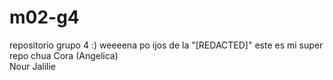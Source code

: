 # m02-g4
repositorio grupo 4 :)
weeeena po ijos de la "[REDACTED]"
este es mi super repo chua
Cora (Angelica) <br> Nour Jalilie 